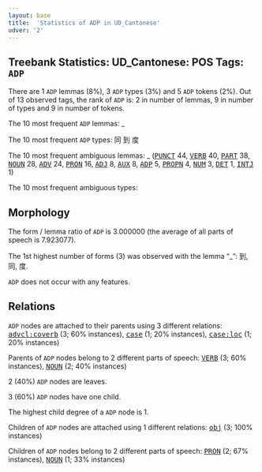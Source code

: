 ```yaml
---
layout: base
title:  'Statistics of ADP in UD_Cantonese'
udver: '2'
---
```


## Treebank Statistics: UD_Cantonese: POS Tags: `ADP`

There are 1 `ADP` lemmas (8%), 3 `ADP` types (3%) and 5 `ADP` tokens (2%).
Out of 13 observed tags, the rank of `ADP` is: 2 in number of lemmas, 9 in number of types and 9 in number of tokens.

The 10 most frequent `ADP` lemmas: _

The 10 most frequent `ADP` types:  同 到 度

The 10 most frequent ambiguous lemmas: _ (<tt><a href="yue-pos-PUNCT.html">PUNCT</a></tt> 44, <tt><a href="yue-pos-VERB.html">VERB</a></tt> 40, <tt><a href="yue-pos-PART.html">PART</a></tt> 38, <tt><a href="yue-pos-NOUN.html">NOUN</a></tt> 28, <tt><a href="yue-pos-ADV.html">ADV</a></tt> 24, <tt><a href="yue-pos-PRON.html">PRON</a></tt> 16, <tt><a href="yue-pos-ADJ.html">ADJ</a></tt> 8, <tt><a href="yue-pos-AUX.html">AUX</a></tt> 8, <tt><a href="yue-pos-ADP.html">ADP</a></tt> 5, <tt><a href="yue-pos-PROPN.html">PROPN</a></tt> 4, <tt><a href="yue-pos-NUM.html">NUM</a></tt> 3, <tt><a href="yue-pos-DET.html">DET</a></tt> 1, <tt><a href="yue-pos-INTJ.html">INTJ</a></tt> 1)

The 10 most frequent ambiguous types:  



## Morphology

The form / lemma ratio of `ADP` is 3.000000 (the average of all parts of speech is 7.923077).

The 1st highest number of forms (3) was observed with the lemma “_”: 到, 同, 度.

`ADP` does not occur with any features.


## Relations

`ADP` nodes are attached to their parents using 3 different relations: <tt><a href="yue-dep-advcl-coverb.html">advcl:coverb</a></tt> (3; 60% instances), <tt><a href="yue-dep-case.html">case</a></tt> (1; 20% instances), <tt><a href="yue-dep-case-loc.html">case:loc</a></tt> (1; 20% instances)

Parents of `ADP` nodes belong to 2 different parts of speech: <tt><a href="yue-pos-VERB.html">VERB</a></tt> (3; 60% instances), <tt><a href="yue-pos-NOUN.html">NOUN</a></tt> (2; 40% instances)

2 (40%) `ADP` nodes are leaves.

3 (60%) `ADP` nodes have one child.

The highest child degree of a `ADP` node is 1.

Children of `ADP` nodes are attached using 1 different relations: <tt><a href="yue-dep-obj.html">obj</a></tt> (3; 100% instances)

Children of `ADP` nodes belong to 2 different parts of speech: <tt><a href="yue-pos-PRON.html">PRON</a></tt> (2; 67% instances), <tt><a href="yue-pos-NOUN.html">NOUN</a></tt> (1; 33% instances)

